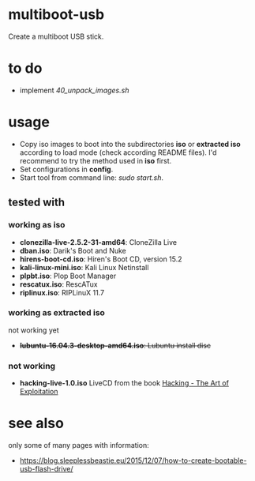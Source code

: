 # multiboot-usb
Create a multiboot USB stick.

# to do

* implement *40_unpack_images.sh*

# usage

* Copy iso images to boot into the subdirectories **iso** or **extracted iso** according to load mode (check according README files). I'd recommend to try the method used in **iso** first.
* Set configurations in **config**.
* Start tool from command line: *sudo start.sh*.

## tested with

### working as **iso**

* **clonezilla-live-2.5.2-31-amd64**: CloneZilla Live
* **dban.iso**: Darik's Boot and Nuke
* **hirens-boot-cd.iso**: Hiren's Boot CD, version 15.2
* **kali-linux-mini.iso**: Kali Linux Netinstall
* **plpbt.iso**: Plop Boot Manager
* **rescatux.iso**: RescATux
* **riplinux.iso**: RIPLinuX 11.7

### working as **extracted iso**
not working yet

* ~~**lubuntu-16.04.3-desktop-amd64.iso**: Lubuntu install disc~~


### not working

* **hacking-live-1.0.iso** LiveCD from the book [Hacking - The Art of Exploitation](https://nostarch.com/hackingCD.htm)

# see also

only some of many pages with information:

* <https://blog.sleeplessbeastie.eu/2015/12/07/how-to-create-bootable-usb-flash-drive/>
